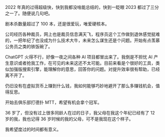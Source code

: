 2022 年真的过得超级快，快到我都没啥能总结的，快到一眨眼 2023 都过了三分之一了。随便说几句吧。

剧本杀数量超过了 100 本，还是很爱玩，唯爱硬核本。

公司经历各种裁员，网上也是裁员信息满天飞，程序员这个工作做到退休感觉挺难的，一把年纪了也没成为什么技术大牛，未来怎么谋生还是个问题。开始有点羡慕公务员之类的铁饭碗了。

ChatGPT 火得不行，好像一夜之间各种 AI 项目都冒出来了。我倒是不担忧 AI 产生意识或者抢我工作，在可见的未来这还不太可能。目前来看是个很好的工具，类似加强版搜索引擎，能理解你的意思，回答你的问题。对提升效率很有帮助，已经离不开了。

仍旧没有在虚拟货币上赚到什么钱，我如何能够巧妙地避开了那么多赚钱机会，值得反思。

开始去俱乐部打德扑 MTT，希望有机会拿个冠军。

36 岁了，但没有过上很多同龄人在过的日子，我父母在我这个年纪已经有了 12 岁的我，我也记得 36 岁时候的我的父母，可不是我现在这个样子。

我希望度过的时间都有意义。
